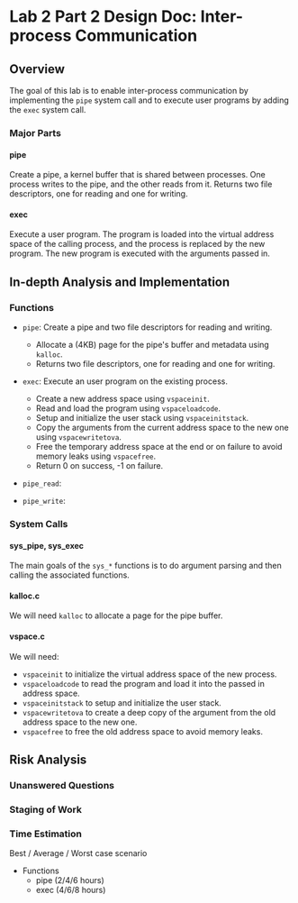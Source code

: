 # Lab 2 Part 2 Design Doc: Inter-process Communication

## Overview

The goal of this lab is to enable inter-process communication by implementing the `pipe` system call and to execute user programs by adding the `exec` system call.
### Major Parts

#### pipe
Create a pipe, a kernel buffer that is shared between processes. One process writes to the pipe, and the other reads from it. Returns two file descriptors, one for reading and one for writing.


#### exec
Execute a user program. The program is loaded into the virtual address space of the calling process, and the process is replaced by the new program. The new program is executed with the arguments passed in.


## In-depth Analysis and Implementation

### Functions

- `pipe`: Create a pipe and two file descriptors for reading and writing.
  - Allocate a (4KB) page for the pipe's buffer and metadata using `kalloc`.
  - Returns two file descriptors, one for reading and one for writing.

- `exec`: Execute an user program on the existing process.
  - Create a new address space using `vspaceinit`.
  - Read and load the program using `vspaceloadcode`.
  - Setup and initialize the user stack using `vspaceinitstack`.
  - Copy the arguments from the current address space to the new one using `vspacewritetova`.
  - Free the temporary address space at the end or on failure to avoid memory leaks using `vspacefree`.
  - Return 0 on success, -1 on failure.

- `pipe_read`:

- `pipe_write`:


### System Calls
#### sys_pipe, sys_exec
The main goals of the `sys_*` functions is to do argument parsing and then calling the associated functions.

#### kalloc.c
We will need `kalloc` to allocate a page for the pipe buffer.

#### vspace.c
We will need:
- `vspaceinit` to initialize the virtual address space of the new process.
- `vspaceloadcode` to read the program and load it into the passed in address space.
- `vspaceinitstack` to setup and initialize the user stack.
- `vspacewritetova` to create a deep copy of the argument from the old address space to the new one.
- `vspacefree` to free the old address space to avoid memory leaks.


## Risk Analysis

### Unanswered Questions



### Staging of Work



### Time Estimation
Best / Average / Worst case scenario
- Functions
  - pipe (2/4/6 hours)
  - exec (4/6/8 hours)

